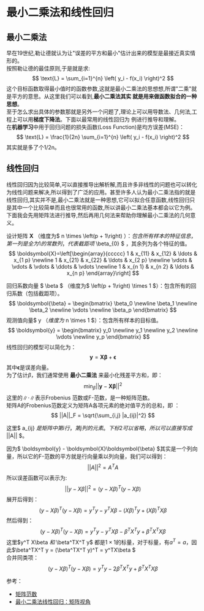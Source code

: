 # 最小二乘法和线性回归

## 最小二乘法
早在19世纪,勒让德就认为让"误差的平方和最小"估计出来的模型是最接近真实情形的。  
按照勒让德的最佳原则,于是就是求:  
$$
\text{L} = \sum_{i=1}^{n} \left( y_i - f(x_i) \right)^2
$$
这个目标函数取得最小值时的函数参数,这就是最小二乘法的思想想,所谓"二乘"就是平方的意思。从这里我们可以看到,**最小二乘法其实
就是用来做函数拟合的一种思想**。  
至于怎么求出具体的参数那就是另外一个问题了,理论上可以用导数法、几何法,工程上可以用**梯度下降法**。下面以最常用的线性回归为
例进行推导和理解。  
在**机器学习**中用于回归问题的损失函数(Loss Function)是均方误差(MSE)：
$$
\text{L} = \frac{1}{2n} \sum_{i=1}^{n} \left( y_i - f(x_i) \right)^2
$$
其实就是多了个1/2n。

## 线性回归
线性回归因为比较简单,可以直接推导出解析解,而且许多非线性的问题也可以转化为线性问题来解决,所以得到了广泛的应用。甚至许多人认为最小二乘法指的就是线性回归,其实并不是,最小二乘法就是一种思想,它可以拟合任意函数,线性回归只是其中一个比较简单而且也很常用的函数,所以讲最小二乘法基本都会以它为例。  
下面我会先用矩阵法进行推导,然后再用几何法来帮助你理解最小二乘法的几何意义。


设计矩阵 **X** （维度为$ n \times \left(p + 1\right) $）：包含所有样本的特征信息，第一列是全为 1 的常数列，代表截距项$ \beta_{0} $ ，其余列为各个特征的值。
$$
\boldsymbol{X}=\left[\begin{array}{ccccc}
1 & x_{11} & x_{12} & \ldots & x_{1 p} \newline
1 & x_{21} & x_{22} & \ldots & x_{2 p} \newline
\vdots & \vdots & \vdots & \ddots & \vdots \newline
1 & x_{n 1} & x_{n 2} & \ldots & x_{n p}
\end{array}\right]
$$

回归系数向量 $ \beta $ （维度为$ \left(p + 1\right) \times 1 $）：包含所有的回归系数（包括截距项）。  
$$
\boldsymbol{\beta} = \begin{bmatrix}
\beta_0 \newline
\beta_1 \newline
\beta_2 \newline
\vdots \newline
\beta_p
\end{bmatrix}
$$
观测值向量$ y $（维度为$ n \times 1 $）：包含所有样本的目标值。  
$$
\boldsymbol{y} = \begin{bmatrix}
y_0 \newline
y_1 \newline
y_2 \newline
\vdots \newline
y_p
\end{bmatrix}
$$
线性回归的模型可以简化为：
$$
\boldsymbol{y} = \boldsymbol{X}\boldsymbol{\beta} + \boldsymbol{\epsilon}
$$
其中$\boldsymbol{\epsilon}$是误差向量。  
为了估计$\beta$，我们通常使用 **最小二乘法** 来最小化残差平方和，即：
$$
\min_{\beta} || \boldsymbol{y} - \boldsymbol{X}\boldsymbol{\beta} ||^2
$$
这里的$\|\cdot\|$表示Frobenius 范数或F-范数，是一种矩阵范数。  
矩阵A的Frobenius范数定义为矩阵A各项元素的绝对值平方的总和，即 ：  
$$
||A||_F = \sqrt{\sum_{i,j} |a_{ij}|^2}
$$

这里$ a_{ij} $是矩阵 中第i行，第j列的元素。下标2可以省略，所以可以直接写成$ ||A|| $。  

因为$ \boldsymbol{y} - \boldsymbol{X}\boldsymbol{\beta} $其实是一个列向量，所以它的F-范数的平方就是行向量乘以列向量，我们可以得到：
$$
||A||^2 = A^TA
$$
所以误差函数可以表示为:
$$
|| y - X\beta ||^2 = (y - X\beta)^T (y - X\beta)
$$
展开后得到：
$$
(y - X\beta)^T (y - X\beta) = y^T y - y^T X\beta - (X\beta)^T y + (X\beta)^T X\beta
$$
然后得到：
$$
(y - X\beta)^T (y - X\beta) = y^T y - y^T X\beta - \beta^TX^T y + \beta^T X^T X \beta
$$
这里$y^T X\beta $和$ \beta^TX^T y$ 都是$1 \times 1$的标量，对于标量，有$a^T = a$，因此$\beta^TX^T y = (\beta^TX^T y)^T = y^TX\beta $  
合并同类项：
$$
(y - X\beta)^T (y - X\beta) = y^T y - 2\beta^T X^Ty + \beta^T X^T X \beta
$$




参考：
* [矩阵范数](https://sunocean.life/blog/blog/2020/08/31/deep-learning-math-norm)
* [最小二乘法线性回归：矩阵视角](https://zhuanlan.zhihu.com/p/33899560)
